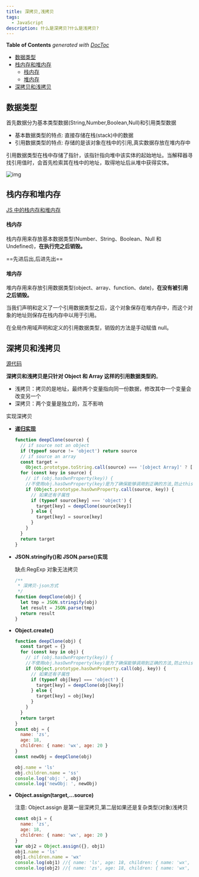 ```yaml
---
title: 深拷贝,浅拷贝
tags:
  - JavaScript
description: 什么是深拷贝?什么是浅拷贝?
---
```


<!-- START doctoc generated TOC please keep comment here to allow auto update -->
<!-- DON'T EDIT THIS SECTION, INSTEAD RE-RUN doctoc TO UPDATE -->

**Table of Contents** _generated with [DocToc](https://github.com/thlorenz/doctoc)_

- [数据类型](#%E6%95%B0%E6%8D%AE%E7%B1%BB%E5%9E%8B)
- [栈内存和堆内存](#%E6%A0%88%E5%86%85%E5%AD%98%E5%92%8C%E5%A0%86%E5%86%85%E5%AD%98)
  - [栈内存](#%E6%A0%88%E5%86%85%E5%AD%98)
  - [堆内存](#%E5%A0%86%E5%86%85%E5%AD%98)
- [深拷贝和浅拷贝](#%E6%B7%B1%E6%8B%B7%E8%B4%9D%E5%92%8C%E6%B5%85%E6%8B%B7%E8%B4%9D)

<!-- END doctoc generated TOC please keep comment here to allow auto update -->

## 数据类型

首先数据分为基本类型数据(String,Number,Boolean,Null)和引用类型数据

- 基本数据类型的特点: 直接存储在栈(stack)中的数据
- 引用数据类型的特点: 存储的是该对象在栈中的引用,真实数据存放在堆内存中

引用数据类型在栈中存储了指针，该指针指向堆中该实体的起始地址。当解释器寻找引用值时，会首先检索其在栈中的地址，取得地址后从堆中获得实体。

![img](https://user-gold-cdn.xitu.io/2018/12/23/167da171f30b62ce?imageView2/0/w/1280/h/960/format/webp/ignore-error/1)

## 栈内存和堆内存

[JS 中的栈内存和堆内存](https://github.com/xaiofei/Blog/issues/8)

#### 栈内存

栈内存用来存放基本数据类型(Number、String、Boolean、Null 和 Undefined)，**在执行完之后销毁。**

==先进后出,后进先出==

#### 堆内存

堆内存用来存放引用数据类型(object、array、function、date)，**在没有被引用之后销毁。**

当我们声明和定义了一个引用数据类型之后，这个对象保存在堆内存中，而这个对象的地址则保存在栈内存中以用于引用。

在全局作用域声明和定义的引用数据类型，销毁的方法是手动赋值 null。

## 深拷贝和浅拷贝

[源代码](https://github.com/fncheng/fe-interview/tree/master/src/%E6%B7%B1%E6%8B%B7%E8%B4%9D%E6%B5%85%E6%8B%B7%E8%B4%9D)

**深拷贝和浅拷贝是只针对 Object 和 Array 这样的引用数据类型的**。

- 浅拷贝：拷贝的是地址，最终两个变量指向同一份数据，修改其中一个变量会改变另一个
- 深拷贝：两个变量是独立的，互不影响

实现深拷贝

- [**递归实现**](./deepClone.js)

  ```js
  function deepClone(source) {
    // if source not an object
    if (typeof source != 'object') return source
    // if source an array
    const target =
      Object.prototype.toString.call(source) === '[object Array]' ? [] : {}
    for (const key in source) {
      // if (obj.hasOwnProperty(key)) {
      //不使用obj.hasOwnProperty(key)是为了确保能够调用到正确的方法,防止this指向问题
      if (Object.prototype.hasOwnProperty.call(source, key)) {
        // 如果还有子属性
        if (typeof source[key] === 'object') {
          target[key] = deepClone(source[key])
        } else {
          target[key] = source[key]
        }
      }
    }
    return target
  }
  ```

- **JSON.stringify()和 JSON.parse()实现**

  缺点:RegExp 对象无法拷贝

  ```js
  /**
   * 深拷贝-json方式
   */
  function deepClone(obj) {
    let tmp = JSON.stringify(obj)
    let result = JSON.parse(tmp)
    return result
  }
  ```

- **Object.create()**

  ```js
  function deepClone(obj) {
    const target = {}
    for (const key in obj) {
      // if (obj.hasOwnProperty(key)) {
      //不使用obj.hasOwnProperty(key)是为了确保能够调用到正确的方法,防止this指向问题
      if (Object.prototype.hasOwnProperty.call(obj, key)) {
        // 如果还有子属性
        if (typeof obj[key] === 'object') {
          target[key] = deepClone(obj[key])
        } else {
          target[key] = obj[key]
        }
      }
    }
    return target
  }
  const obj = {
    name: 'zs',
    age: 18,
    children: { name: 'wx', age: 20 }
  }
  const newObj = deepClone(obj)

  obj.name = 'ls'
  obj.children.name = 'ss'
  console.log('obj: ', obj)
  console.log('newObj: ', newObj)
  ```

- **Object.assign(target,...source)**

  注意: Object.assign 是第一层深拷贝,第二层如果还是复杂类型(对象)浅拷贝

  ```js
  const obj1 = {
    name: 'zs',
    age: 18,
    children: { name: 'wx', age: 20 }
  }
  var obj2 = Object.assign({}, obj1)
  obj1.name = 'ls'
  obj1.children.name = 'wx'
  console.log(obj1) //{ name: 'ls', age: 18, children: { name: 'wx', age: 20 } }
  console.log(obj2) //{ name: 'zs', age: 18, children: { name: 'wx', age: 20 } }
  ```
